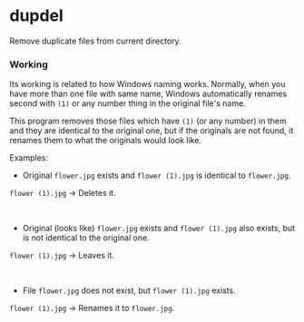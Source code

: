 # dupdel
Remove duplicate files from current directory.

### Working
Its working is related to how Windows naming works.
Normally, when you have more than one file with same name,
Windows automatically renames second with `(1)` or any number
thing in the original file's name.

This program removes those files which have `(1)` (or any number)
in them and they are identical to the original one, but if the originals are not found, it renames them
to what the originals would look like.

Examples:

- Original `flower.jpg` exists and `flower (1).jpg` is identical to `flower.jpg`.
 
`flower (1).jpg` -> Deletes it.

<br>

- Original (looks like) `flower.jpg` exists and `flower (1).jpg` also exists, but is not identical to the original one.

`flower (1).jpg` -> Leaves it.

<br>

- File `flower.jpg` does not exist, but `flower (1).jpg` exists.

`flower (1).jpg` -> Renames it to `flower.jpg`.